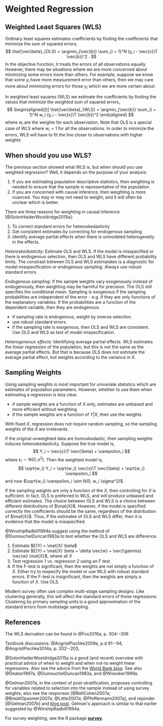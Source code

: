 
# Weighted Regression

## Weighted Least Squares (WLS)

Ordinary least squares estimates coefficients by finding the coefficients that minimize the sum of squared errors,
$$
\hat{\vec\beta}_{OLS} = \argmin_{\vec{b}} \sum_{i = 1}^N (y_i - \vec{x}\T \vec{b})^2 .
$$
In the objective function, it treats the errors of all observations equally. 
However, there may be situations where we are more concerned about minimizing some errors more than others.
For example, suppose we know that some $y_i$ have more measurement error than others, then we may care more about minimizing errors for those $y_i$ which we are more certain about.

In weighted least squares (WLS) we estimate the coefficients by finding the values that minimize the *weighted* sum of squared errors,
$$
\begin{aligned}[t]
\hat{\vec\beta}_{WLS} = \argmin_{\vec{b}} \sum_{i = 1}^N w_i (y_i - \vec{x}\T \vec{b})^2
\end{aligned}
$$
where $w_i$ are the weights for each observation.
Note that OLS is a special case of WLS where $w_i = 1$ for all the observations.
In order to minimize the errors, WLS will have to fit the line closer to observations with higher weights



## When should you use WLS?

The previous section showed what WLS is, but when should you use weighted regression?
Well, it depends on the purpose of your analysis:

1. If you are estimating population descriptive statistics, 
  then weighting is needed to ensure that the sample is representative of the population.
2. If you are concerned with causal inference, then weighting is more nuanced. 
  You may or may not need to weight, and it will often be unclear which is better.

There are three reasons for weighting in causal inference [@SolonHaiderWooldridge2015a]:

1. To correct standard errors for heteroskedasticity
2. Get consistent estimates by correcting for endogenous sampling
3. Identify average partial effects when there is unmodeled heterogeneity in the effects.

*Heteroskedasticity:* Estimate OLS and WLS. If the model is misspecified or there is endogenous selection, then  OLS and WLS have different probability limits. The constrast between OLS and WLS estimatates is a diagnostic for model misspecification or endogenous sampling.  Always use robust standard errors.

*Endogenous sampling:* If the sample weights vary exogenously instead of endogenously, then weighting may be harmful for precision. The OLS still specifies the conditional mean. Sampling is exogenous if the sampling probabilities are independent of the error - e.g. if they are only functions of the explanatory variables. If the probabilities are a function of the dependent variable, then they are endogenous. 

- if sampling rate is endogenous, weight by inverse selection.
- use robust standard errors. 
- if the sampling rate is exogenous, then OLS and WLS are consistent. 
    Use OLS and WLS as test of model mispecification.

*Heterogeneous effects:* Identifying average partial effects. WLS estimates the linear regression of the population, but this is not the same as the average partial effects. But that is because OLS does not estimate the average partial effect, but weights according to the variance in X.


## Sampling Weights

Using sampling weights is most important for univariate statistics which are estimates of population parameters. 
However, whether to use them when estimating a regression is less clear.

- if sample weights are a function of $X$ only, estimates are unbiased and more efficient without weighting
- if the sample weights are a function of $Y | X$, then use the weights

With fixed $X$, regression does not require random sampling, so the sampling weights of the 
$X$ are irrelevants.

If the original unweighted data are homoskedastic, then sampling weights induces heteroskedasticity.
Suppose the true model is,
$$
Y_i = \vec{x}\T \vec{\beta} + \varepsilon_i
$$
where $\varepsilon_i \sim N(0, \sigma^2)$.
Then the weighted model is,
$$
\sqrt{w_i} Y_i = \sqrt{w_i} \vec{x}\T \vec{\beta} + \sqrt{w_i} \varepsilon_i
$$
and now $\sqrt{w_i} \varepsilon_i \sim N(0, w_i \sigma^2)$.

If the sampling weights are only a function of the $X$, then controlling for $X$ is sufficient.
In fact, OLS is preferred to WLS, and will produce unbiased and efficient estimates.
The choice between OLS and WLS is a choice between different distributions of $\mat{X}$.
However, if the model is specified correctly the coefficients should be the same, regardless
of the distribution of $\mat{X}$.
Thus, if the estimates of OLS and WLS differ, then it is evidence that the model is misspecified.

@WinshipRadbill1994a suggest using the method of @DumouchelDuncan1983a to test whether the OLS and WLS are difference.

1. Estimate $E(Y) = \mat{X} \beta$
2. Estimate $E(Y) = \mat{X} \beta + \delta \vec{w} + \vec{\gamma} \vec{w} \mat{X}$,
    where all $X$
3. Test regression 1 vs. regression 2 using an F test.
4. If the F-test is significant, then the weights are not simply a function of $X$. Either try to respecify the model or use WLS with robust standard errors. 
    If the F-test is insignificant, then the weights are simply a function of $X$. Use OLS.

Modern survey often use complex multi-stage sampling designs.
Like clustering generally, this will affect the standard errors of these regressions.
Clustering by primary sampling units is a good approximation of the standard errors from multistage sampling.


## References

The WLS derivation can be found in @Fox2016a, p. 304--306

Textbook discussions: @AngristPischke2009a, p.d 91--94, @AngristPischke2014a, p. 202--203, 

@SolonHaiderWooldridge2015a is a good (and recent) overview with practical advice of when to weight and when not-to weight linear regressions. Also see the advice from the [World Bank blog](http://blogs.worldbank.org/impactevaluations/tools-of-the-trade-when-to-use-those-sample-weights).
See also @Deaton1997a, @DumouchelDuncan1983a, and @Wissoker1999a.

@Gelman2007a, in the context of post-stratification, proposes controlling for variables related to selection into the sample instead of using survey weights; also see the responses [@BellCohen2007a; @BreidtOpsomer2007a; @Little2007a; @Pfeffermann2007a], and rejoinder [@Gelman2007b] and [blog post](http://andrewgelman.com/2015/07/14/survey-weighting-and-regression-modeling/).
Gelman's approach is similar to that earlier suggested by @WinshipRadbill1994a.

For survey weighting, see the R package **[survey](https://cran.r-project.org/package=survey)**.
